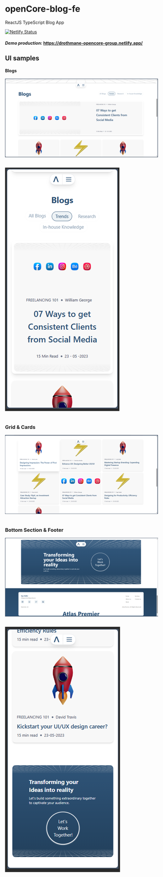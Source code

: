 # openCore-blog-fe

ReactJS TypeScript Blog App

[![Netlify Status](https://api.netlify.com/api/v1/badges/756e8560-783d-46b1-af3c-44592ae4fbd0/deploy-status)](https://app.netlify.com/sites/drothmane-opencore-group/deploys)

#### *Demo production:* https://drothmane-opencore-group.netlify.app/

## UI samples

#### **Blogs**

![alt text](https://github.com/OthDr/openCore-blog-fe/blob/master/screenshots/blogs-lg.png)
 <br><br>

![alt text](https://github.com/OthDr/openCore-blog-fe/blob/master/screenshots/blogs-mob.png)
 <br><br>


### **Grid & Cards**

![alt text](https://github.com/OthDr/openCore-blog-fe/blob/master/screenshots/grid-lg.png)
 <br><br>

 ### **Bottom Section & Footer**

![alt text](https://github.com/OthDr/openCore-blog-fe/blob/master/screenshots/bottom-lg.png)
 <br><br>

![alt text](https://github.com/OthDr/openCore-blog-fe/blob/master/screenshots/bottom-mob.png)
 <br><br>
